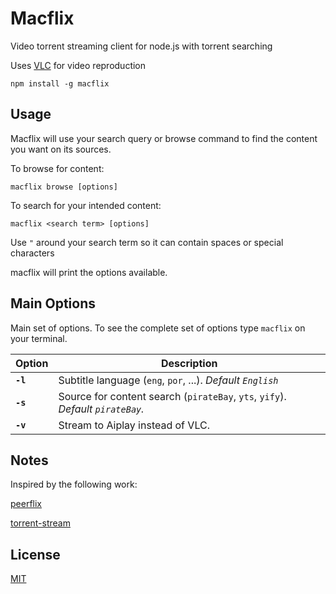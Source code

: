 # Macflix

Video torrent streaming client for node.js with torrent searching

Uses [VLC](http://www.videolan.org/vlc/index.html) for video reproduction

```
npm install -g macflix
```


## Usage

Macflix will use your search query or browse command to find the content you want on its sources.

To browse for content:

```
macflix browse [options]
```

To search for your intended content:
```
macflix <search term> [options]
```

Use `"` around your search term so it can contain spaces or special characters

macflix will print the options available.



## Main Options

Main set of options. To see the complete set of options type `macflix` on your terminal.


| Option  | Description |
|---|---|
|**`-l`**|Subtitle language (`eng`, `por`, ...). _Default `English`_|
|**`-s`**|Source for content search (`pirateBay`, `yts`, `yify`). _Default `pirateBay`._|
|**`-v`**|Stream to Aiplay instead of VLC.|



## Notes

Inspired by the following work:

[peerflix](https://github.com/mafintosh/peerflix)

[torrent-stream](https://github.com/mafintosh/torrent-stream)

## License

[MIT](https://raw.githubusercontent.com/franciscofsales/node-macflix/master/LICENSE)
